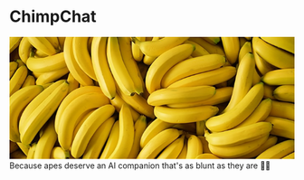 # ChimpChat
![bananas](https://raw.githubusercontent.com/branles14/assets/master/images/banners/1/small.png)
Because apes deserve an AI companion that's as blunt as they are 🤖🐒
